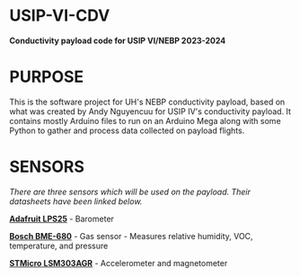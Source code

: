 # USIP-VI-CDV
**Conductivity payload code for USIP VI/NEBP 2023-2024**


# PURPOSE
This is the software project for UH's NEBP conductivity payload, based on what was created by Andy Nguyencuu for USIP IV's conductivity payload. It contains mostly Arduino files to run on an Arduino Mega along with some Python to gather and process data collected on payload flights.

# SENSORS
_There are three sensors which will be used on the payload. Their datasheets have been linked below._

**[Adafruit LPS25]([url](https://www.st.com/resource/en/datasheet/lps25hb.pdf)https://www.st.com/resource/en/datasheet/lps25hb.pdf)**
    - Barometer

**[Bosch BME-680]([url](https://www.bosch-sensortec.com/media/boschsensortec/downloads/datasheets/bst-bme680-ds001.pdf)https://www.bosch-sensortec.com/media/boschsensortec/downloads/datasheets/bst-bme680-ds001.pdf)**
    - Gas sensor
    - Measures relative humidity, VOC, temperature, and pressure

**[STMicro LSM303AGR]([url](https://www.st.com/resource/en/datasheet/lsm303agr.pdf)https://www.st.com/resource/en/datasheet/lsm303agr.pdf)**
    - Accelerometer and magnetometer
